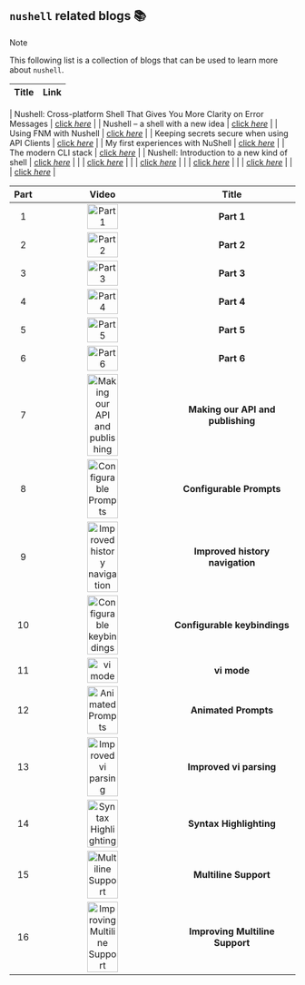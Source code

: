 ## `nushell` related blogs :books:

> [!NOTE]
> This following list is a collection of blogs that can be used to learn more about `nushell`.


| Title | Link |
| :----: | :---: |

| Nushell: Cross-platform Shell That Gives You More Clarity on Error Messages | [click _here_](https://itsfoss.com/nushell/) |
| Nushell – a shell with a new idea | [click _here_](https://www.linux.pl/2022/05/17/nushell-powloka-z-nowym-pomyslem/) |
| Using FNM with Nushell | [click _here_](https://dev.to/vaibhavdn/using-fnm-with-nushell-3kh1) |
| Keeping secrets secure when using API Clients | [click _here_](https://www.techwatching.dev/posts/http-clients-secrets) |
| My first experiences with NuShell | [click _here_](https://jacekw.dev/blog/2022/first-experiences-with-nushell/) |
| The modern CLI stack | [click _here_](https://danielgafni.medium.com/the-modern-linux-cli-stack-46253688b53d) |
| Nushell: Introduction to a new kind of shell | [click _here_](https://dataswamp.org/~solene/2022-10-31-nushell.html) |
|  | [click _here_](https://zenn.dev/hkawa) |
|  | [click _here_](https://www.reillywood.com/blog/why-nu/) |
|  | [click _here_](https://determinate.systems/posts/nuenv) |
|  | [click _here_](https://jpospisil.com/2023/05/25/writing-shell-scripts-in-nushell) |
|  | [click _here_](https://www.seachess.net/notes/from-jq-to-nushell/) |

| Part | Video | Title |
| :----: | :----: | :---: |
| 1 | <a href="https://www.youtube.com/watch?v=xXVyHsRR168"><img alt="Part 1" src="https://img.youtube.com/vi/xXVyHsRR168/0.jpg" width="50%"></a> | **Part 1** |
| 2 | <a href="https://www.youtube.com/watch?v=rwxTQEk33OE"><img alt="Part 2" src="https://img.youtube.com/vi/rwxTQEk33OE/0.jpg" width="50%"></a> | **Part 2** |
| 3 | <a href="https://www.youtube.com/watch?v=lO5aUQhZzSs"><img alt="Part 3" src="https://img.youtube.com/vi/lO5aUQhZzSs/0.jpg" width="50%"></a> | **Part 3** |
| 4 | <a href="https://www.youtube.com/watch?v=sdswoYV3kKA"><img alt="Part 4" src="https://img.youtube.com/vi/sdswoYV3kKA/0.jpg" width="50%"></a> | **Part 4** |
| 5 | <a href="https://www.youtube.com/watch?v=krWcQ3LSnIw"><img alt="Part 5" src="https://img.youtube.com/vi/krWcQ3LSnIw/0.jpg" width="50%"></a> | **Part 5** |
| 6 | <a href="https://www.youtube.com/watch?v=1bmwSczA6F8"><img alt="Part 6" src="https://img.youtube.com/vi/1bmwSczA6F8/0.jpg" width="50%"></a> | **Part 6** |
| 7 | <a href="https://www.youtube.com/watch?v=Tu8putsVlZs"><img alt="Making our API and publishing" src="https://img.youtube.com/vi/Tu8putsVlZs/0.jpg" width="50%"></a> | **Making our API and publishing** |
| 8 | <a href="https://www.youtube.com/watch?v=_YO393I39NY"><img alt="Configurable Prompts" src="https://img.youtube.com/vi/_YO393I39NY/0.jpg" width="50%"></a> | **Configurable Prompts** |
| 9 | <a href="https://www.youtube.com/watch?v=SSQ54oJ6224"><img alt="Improved history navigation" src="https://img.youtube.com/vi/SSQ54oJ6224/0.jpg" width="50%"></a> | **Improved history navigation** |
| 10 | <a href="https://www.youtube.com/watch?v=5rRy6BqQtnU"><img alt="Configurable keybindings" src="https://img.youtube.com/vi/5rRy6BqQtnU/0.jpg" width="50%"></a> | **Configurable keybindings** |
| 11 | <a href="https://www.youtube.com/watch?v=0UywCfalY8U"><img alt="vi mode" src="https://img.youtube.com/vi/0UywCfalY8U/0.jpg" width="50%"></a> | **vi mode** |
| 12 | <a href="https://www.youtube.com/watch?v=5V_S9IE26Rk"><img alt="Animated Prompts" src="https://img.youtube.com/vi/5V_S9IE26Rk/0.jpg" width="50%"></a> | **Animated Prompts** |
| 13 | <a href="https://www.youtube.com/watch?v=MKqRFxfdtv4"><img alt="Improved vi parsing" src="https://img.youtube.com/vi/MKqRFxfdtv4/0.jpg" width="50%"></a> | **Improved vi parsing** |
| 14 | <a href="https://www.youtube.com/watch?v=4vw5iJMLQx0"><img alt="Syntax Highlighting" src="https://img.youtube.com/vi/4vw5iJMLQx0/0.jpg" width="50%"></a> | **Syntax Highlighting** |
| 15 | <a href="https://www.youtube.com/watch?v=Gtxh4nzeLRs"><img alt="Multiline Support" src="https://img.youtube.com/vi/Gtxh4nzeLRs/0.jpg" width="50%"></a> | **Multiline Support** |
| 16 | <a href="https://www.youtube.com/watch?v=S26iiFC9_bo"><img alt="Improving Multiline Support" src="https://img.youtube.com/vi/S26iiFC9_bo/0.jpg" width="50%"></a> | **Improving Multiline Support** |
